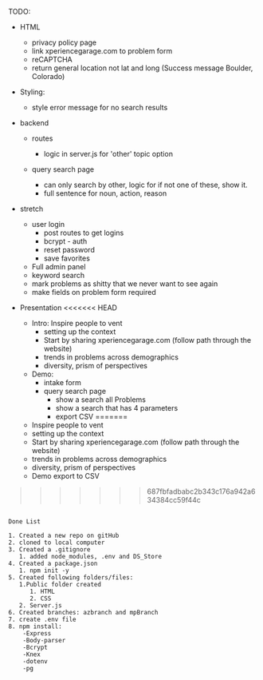 TODO:

- HTML  
  - privacy policy page
  - link xperiencegarage.com to problem form
  - reCAPTCHA
  - return general location not lat and long (Success message Boulder, Colorado)

- Styling:
  - style error message for no search results

- backend
  - routes
    - logic in server.js for 'other' topic option

  - query search page
    - can only search by other, logic for if not one of these, show it.
    - full sentence for noun, action, reason

- stretch
  - user login
    - post routes to get logins
    - bcrypt - auth
    - reset password
    - save favorites
  - Full admin panel
  - keyword search
  - mark problems as shitty that we never want to see again
  - make fields on problem form required

- Presentation
<<<<<<< HEAD
  - Intro: Inspire people to vent
    - setting up the context
    - Start by sharing xperiencegarage.com (follow path through the website)
    - trends in problems across demographics
    - diversity, prism of perspectives
  - Demo:
    - intake form
    - query search page
      - show a search all Problems
      - show a search that has 4 parameters 
      - export CSV
=======
  - Inspire people to vent
  - setting up the context
  - Start by sharing xperiencegarage.com (follow path through the website)
  - trends in problems across demographics
  - diversity, prism of perspectives
  - Demo export to CSV
>>>>>>> 687fbfadbabc2b343c176a942a634384cc59f44c



```

Done List

1. Created a new repo on gitHub
2. cloned to local computer
3. Created a .gitignore
   1. added node_modules, .env and DS_Store
4. Created a package.json
   1. npm init -y
5. Created following folders/files:
   1.Public folder created
      1. HTML
      2. CSS
   2. Server.js
6. Created branches: azbranch and mpBranch
7. create .env file
8. npm install:
    -Express
    -Body-parser
    -Bcrypt
    -Knex
    -dotenv
    -pg
